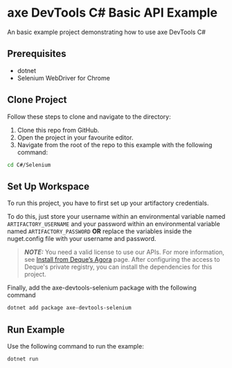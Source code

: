 # axe DevTools C# Basic API Example

An basic example project demonstrating how to use axe DevTools C#

## Prerequisites
- dotnet
- Selenium WebDriver for Chrome

## Clone Project

Follow these steps to clone and navigate to the directory:
1. Clone this repo from GitHub.
2. Open the project in your favourite editor.
3. Navigate from the root of the repo to this example with the following command:

```sh
cd C#/Selenium
```

## Set Up Workspace

To run this project, you have to first set up your artifactory credentials.

To do this, just store your username within an environmental variable named `ARTIFACTORY_USERNAME`
and your password within an environmental variable named `ARTIFACTORY_PASSWORD` 
**OR** replace the variables inside the nuget.config file with your username and password.

>**_NOTE:_**
>You need a valid license to use our APIs. For more information, see [Install from Deque’s Agora](https://docs.deque.com/devtools-html/4.0.0/en/node-pu-install-agora) page. After configuring the access to Deque's private registry, you can install the dependencies for this project.

Finally, add the axe-devtools-selenium package with the following command

```sh
dotnet add package axe-devtools-selenium
```

## Run Example
Use the following command to run the example:
```
dotnet run
```
